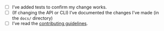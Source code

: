<!-- Please provide a brief summary of your changes: -->

<!-- Please ensure you’ve done all of these things (if applicable). -->
<!-- You can replace the `[ ]` with `[x]` to mark each task as done. -->

- [ ] I’ve added tests to confirm my change works.
- [ ] (If changing the API or CLI) I’ve documented the changes I’ve made (in the `docs/` directory)
- [ ] I’ve read the [contributing guidelines](https://github.com/prettier/prettier/blob/master/CONTRIBUTING.md).
